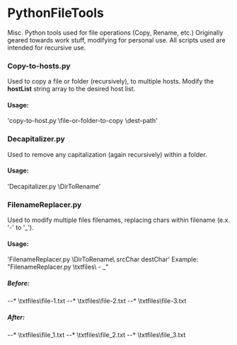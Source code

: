 PythonFileTools
===============

Misc. Python tools used for file operations (Copy, Rename, etc.)
Originally geared towards work stuff, modifying for personal use.
All scripts used are intended for recursive use.

### Copy-to-hosts.py

Used to copy a file or folder (recursively), to multiple hosts.
Modify the **hostList** string array to the desired host list.
#### Usage:
'copy-to-host.py \file-or-folder-to-copy \dest-path'

### Decapitalizer.py

Used to remove any capitalization (again recursively) within a folder.
#### Usage:
'Decapitalizer.py \DirToRename\'

### FilenameReplacer.py

Used to modify multiple files filenames, replacing chars within filename (e.x. '-' to '_').
#### Usage:
'FilenameReplacer.py \DirToRename\ srcChar destChar'
Example: "FilenameReplacer.py \txtfiles\ - _"
##### Before:
--* \txtfiles\file-1.txt 
--* \txtfiles\file-2.txt 
--* \txtfiles\file-3.txt 
##### After:
--* \txtfiles\file_1.txt 
--* \txtfiles\file_2.txt 
--* \txtfiles\file_3.txt 
